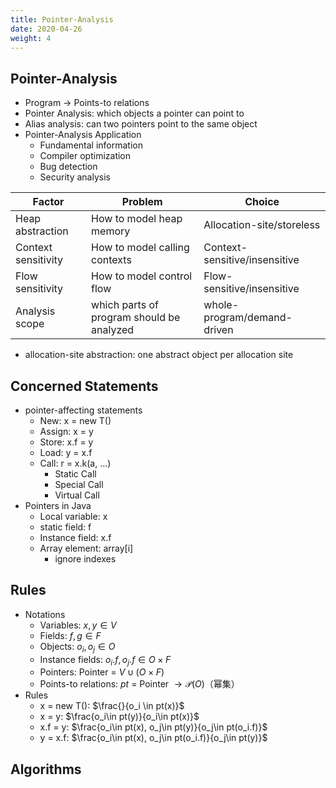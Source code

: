 ```yaml
---
title: Pointer-Analysis
date: 2020-04-26
weight: 4
---
```


## Pointer-Analysis

- Program -> Points-to relations
- Pointer Analysis: which objects a pointer can point to
- Alias analysis: can two pointers point to the same object
- Pointer-Analysis Application
  - Fundamental information
  - Compiler optimization
  - Bug detection
  - Security analysis

| Factor              | Problem                                   | Choice                        |
| ------------------- | ----------------------------------------- | ----------------------------- |
| Heap abstraction    | How to model heap memory                  | Allocation-site/storeless     |
| Context sensitivity | How to model calling contexts             | Context-sensitive/insensitive |
| Flow sensitivity    | How to model control flow                 | Flow-sensitive/insensitive    |
| Analysis scope      | which parts of program should be analyzed | whole-program/demand-driven   |

- allocation-site abstraction: one abstract object per allocation site

## Concerned Statements

- pointer-affecting statements
  - New: x = new T()
  - Assign: x = y
  - Store: x.f = y
  - Load: y = x.f
  - Call: r = x.k(a, ...)
    - Static Call
    - Special Call
    - Virtual Call
- Pointers in Java
  - Local variable: x
  - static field: f
  - Instance field: x.f
  - Array element: array[i]
    - ignore indexes

## Rules

- Notations
  - Variables: $x,y\in V$
  - Fields: $f,g\in F$
  - Objects: $o_i,o_j\in O$
  - Instance fields: $o_i.f,o_j.f\in O\times F$
  - Pointers: Pointer = $V\cup (O\times F)$
  - Points-to relations: $pt$ = Pointer $\rightarrow \mathcal{P}(O)$（幂集）
- Rules
  - x = new T(): $\frac{}{o_i \in pt(x)}$
  - x = y: $\frac{o_i\in pt(y)}{o_i\in pt(x)}$
  - x.f = y: $\frac{o_i\in pt(x), o_j\in pt(y)}{o_j\in pt(o_i.f)}$
  - y = x.f: $\frac{o_i\in pt(x), o_j\in pt(o_i.f)}{o_j\in pt(y)}$

## Algorithms

